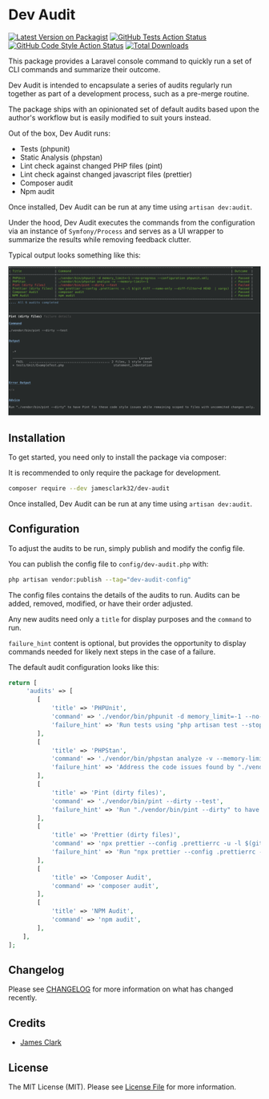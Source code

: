 # Dev Audit 

[![Latest Version on Packagist](https://img.shields.io/packagist/v/Jamesclark32/dev-audit.svg?style=flat-square)](https://packagist.org/packages/:vendor_slug/:package_slug)
[![GitHub Tests Action Status](https://img.shields.io/github/actions/workflow/status/Jamesclark32/dev-audit/run-tests.yml?branch=main&label=tests&style=flat-square)](https://github.com/:vendor_slug/:package_slug/actions?query=workflow%3Arun-tests+branch%3Amain)
[![GitHub Code Style Action Status](https://img.shields.io/github/actions/workflow/status/Jamesclark32/dev-audit/fix-php-code-style-issues.yml?branch=main&label=code%20style&style=flat-square)](https://github.com/:vendor_slug/:package_slug/actions?query=workflow%3A"Fix+PHP+code+style+issues"+branch%3Amain)
[![Total Downloads](https://img.shields.io/packagist/dt/Jamesclark32/dev-audit.svg?style=flat-square)](https://packagist.org/packages/:vendor_slug/:package_slug)

This package provides a Laravel console command to quickly run a set of CLI commands and summarize their outcome.

Dev Audit is intended to encapsulate a series of audits regularly run together as part of a development process, such as a pre-merge routine.

The package ships with an opinionated set of default audits based upon the author's workflow but is easily modified to suit yours instead.

Out of the box, Dev Audit runs:

- Tests (phpunit)
- Static Analysis (phpstan)
- Lint check against changed PHP files (pint)
- Lint check against changed javascript files (prettier)
- Composer audit
- Npm audit

Once installed, Dev Audit can be run at any time using `artisan dev:audit`.

Under the hood, Dev Audit executes the commands from the configuration via an instance of `Symfony/Process` and serves as a UI wrapper to summarize the results while removing feedback clutter.

Typical output looks something like this:

![img.png](img.png)

## Installation

To get started, you need only to install the package via composer:

It is recommended to only require the package for development.

```bash
composer require --dev jamesclark32/dev-audit
```

Once installed, Dev Audit can be run at any time using `artisan dev:audit`.

## Configuration

To adjust the audits to be run, simply publish and modify the config file. 

You can publish the config file to `config/dev-audit.php` with:

```bash
php artisan vendor:publish --tag="dev-audit-config"
```

The config files contains the details of the audits to run. Audits can be added, removed, modified, or have their order adjusted.

Any new audits need only a `title` for display purposes and the `command` to run.

`failure_hint` content is optional, but provides the opportunity to display commands needed for likely next steps in the case of a failure.

The default audit configuration looks like this:

```php
return [
     'audits' => [
        [
            'title' => 'PHPUnit',
            'command' => './vendor/bin/phpunit -d memory_limit=-1 --no-progress --configuration phpunit.xml;',
            'failure_hint' => 'Run tests using "php artisan test --stop-on-error" to help discover code issues in isolation.',
        ],
        [
            'title' => 'PHPStan',
            'command' => './vendor/bin/phpstan analyze -v --memory-limit=-1',
            'failure_hint' => 'Address the code issues found by "./vendor/bin/phpstan analyze -v --memory-limit=-1", or adjust phpstan.neon to allow for them.',
        ],
        [
            'title' => 'Pint (dirty files)',
            'command' => './vendor/bin/pint --dirty --test',
            'failure_hint' => 'Run "./vendor/bin/pint --dirty" to have Pint fix these code style issues while remaining scoped to files with uncommited changes only.',
        ],
        [
            'title' => 'Prettier (dirty files)',
            'command' => 'npx prettier --config .prettierrc -u -l $(git diff --name-only --diff-filter=d HEAD  | xargs)',
            'failure_hint' => 'Run "npx prettier --config .prettierrc -u -w $(git diff --name-only --diff-filter=d HEAD  | xargs)" to have prettier fix these code style issues while remaining scoped to files with uncommited changes only.',
        ],
        [
            'title' => 'Composer Audit',
            'command' => 'composer audit',
        ],
        [
            'title' => 'NPM Audit',
            'command' => 'npm audit',
        ],
    ],
];
```

## Changelog

Please see [CHANGELOG](CHANGELOG.md) for more information on what has changed recently.

## Credits

- [James Clark](https://github.com/Jamesclark32)

## License

The MIT License (MIT). Please see [License File](LICENSE.md) for more information.

